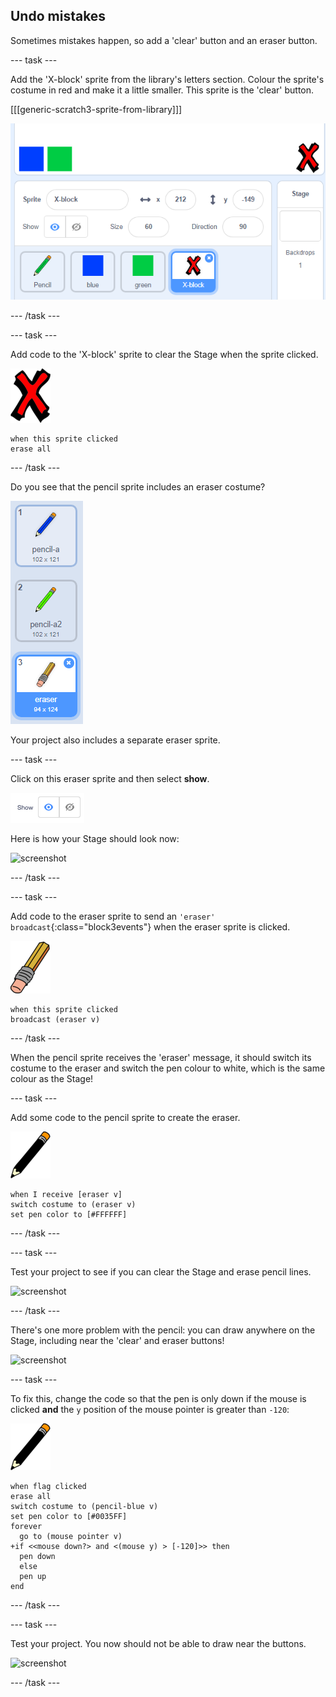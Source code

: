 ## Undo mistakes

Sometimes mistakes happen, so add a 'clear' button and an eraser button.

--- task ---

Add the 'X-block' sprite from the library's letters section. Colour the sprite's costume in red and make it a little smaller. This sprite is the 'clear' button.

[[[generic-scratch3-sprite-from-library]]]

![screenshot](images/paint-x.png)

--- /task ---

--- task ---

Add code to the 'X-block' sprite to clear the Stage when the sprite clicked.

![cross](images/cross.png)

```blocks3
when this sprite clicked
erase all
```

--- /task ---

Do you see that the pencil sprite includes an eraser costume?

![screenshot](images/paint-eraser-costume.png)

Your project also includes a separate eraser sprite. 

--- task ---

Click on this eraser sprite and then select **show**. 

![screenshot](images/show-eraser.png)

Here is how your Stage should look now:

![screenshot](images/paint-eraser-stage.png)

--- /task ---

--- task ---

Add code to the eraser sprite to send an `'eraser' broadcast`{:class="block3events"} when the eraser sprite is clicked.

![eraser](images/eraser.png)

```blocks3
when this sprite clicked
broadcast (eraser v)
```

--- /task ---

When the pencil sprite receives the 'eraser' message, it should switch its costume to the eraser and switch the pen colour to white, which is the same colour as the Stage!

--- task ---

Add some code to the pencil sprite to create the eraser.

![pencil](images/pencil.png)

```blocks3
when I receive [eraser v]
switch costume to (eraser v)
set pen color to [#FFFFFF]
```
--- /task ---

--- task ---

Test your project to see if you can clear the Stage and erase pencil lines.

![screenshot](images/paint-erase-test.png)

--- /task ---

There's one more problem with the pencil: you can draw anywhere on the Stage, including near the 'clear' and eraser buttons!

![screenshot](images/paint-draw-problem.png)

--- task ---

To fix this, change the code so that the pen is only down if the mouse is clicked __and__ the `y` position of the mouse pointer is greater than `-120`:

![pencil](images/pencil.png)

```blocks3
when flag clicked
erase all
switch costume to (pencil-blue v)
set pen color to [#0035FF]
forever
  go to (mouse pointer v)
+if <<mouse down?> and <(mouse y) > [-120]>> then 
  pen down
  else
  pen up
end
```

--- /task ---

--- task ---

Test your project. You now should not be able to draw near the buttons.

![screenshot](images/paint-fixed.png)

--- /task ---

